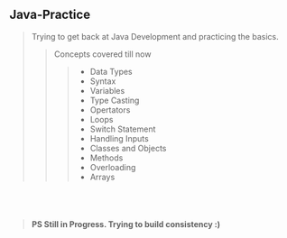 ## Java-Practice

> Trying to get back at Java Development and practicing the basics.
>> Concepts covered till now
>>><ul>
>>><li>Data Types</li>
>>><li>Syntax</li>
>>><li>Variables</li>
>>><li>Type Casting</li>
>>><li>Opertators</li>
>>><li>Loops</li>
>>><li>Switch Statement</li>
>>><li>Handling Inputs</li>
>>><li>Classes and Objects</li>
>>><li>Methods</li>
>>><li>Overloading</li>
>>><li>Arrays</li>
>>></ul>
<br>
<br> 

>####  PS Still in Progress. Trying to build consistency :) 





